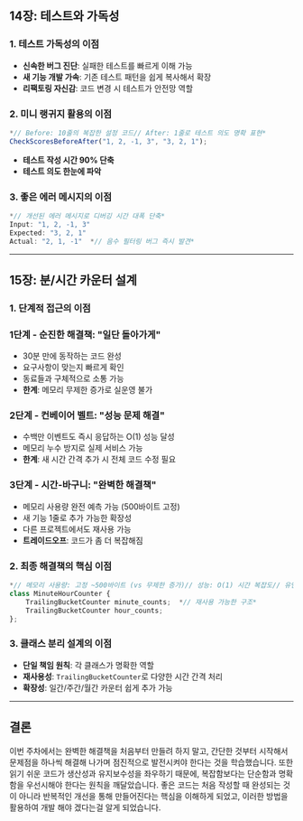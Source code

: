## 14장: 테스트와 가독성


### 1. 테스트 가독성의 이점

- **신속한 버그 진단**: 실패한 테스트를 빠르게 이해 가능
- **새 기능 개발 가속**: 기존 테스트 패턴을 쉽게 복사해서 확장
- **리팩토링 자신감**: 코드 변경 시 테스트가 안전망 역할

### 2. 미니 랭귀지 활용의 이점

```jsx
*// Before: 10줄의 복잡한 설정 코드// After: 1줄로 테스트 의도 명확 표현*
CheckScoresBeforeAfter("1, 2, -1, 3", "3, 2, 1");
```

- **테스트 작성 시간 90% 단축**
- **테스트 의도 한눈에 파악**

### 3. 좋은 에러 메시지의 이점

```jsx
*// 개선된 에러 메시지로 디버깅 시간 대폭 단축*
Input: "1, 2, -1, 3"
Expected: "3, 2, 1"
Actual: "2, 1, -1"  *// 음수 필터링 버그 즉시 발견*
```

---

## 15장: 분/시간 카운터 설계


### 1. 단계적 접근의 이점

### **1단계 - 순진한 해결책: "일단 돌아가게"**

- 30분 만에 동작하는 코드 완성
- 요구사항이 맞는지 빠르게 확인
- 동료들과 구체적으로 소통 가능
- **한계**: 메모리 무제한 증가로 실운영 불가

### **2단계 - 컨베이어 벨트: "성능 문제 해결"**

- 수백만 이벤트도 즉시 응답하는 O(1) 성능 달성
- 메모리 누수 방지로 실제 서비스 가능
- **한계**: 새 시간 간격 추가 시 전체 코드 수정 필요

### **3단계 - 시간-바구니: "완벽한 해결책"**

- 메모리 사용량 완전 예측 가능 (500바이트 고정)
- 새 기능 1줄로 추가 가능한 확장성
- 다른 프로젝트에서도 재사용 가능
- **트레이드오프**: 코드가 좀 더 복잡해짐

### 2. 최종 해결책의 핵심 이점

```jsx
*// 메모리 사용량: 고정 ~500바이트 (vs 무제한 증가)// 성능: O(1) 시간 복잡도// 유연성: 다양한 시간 간격 쉽게 지원*
class MinuteHourCounter {
    TrailingBucketCounter minute_counts;  *// 재사용 가능한 구조*
    TrailingBucketCounter hour_counts;
};
```

### 3. 클래스 분리 설계의 이점

- **단일 책임 원칙**: 각 클래스가 명확한 역할
- **재사용성**: `TrailingBucketCounter`로 다양한 시간 간격 처리
- **확장성**: 일간/주간/월간 카운터 쉽게 추가 가능

---

## 결론

이번 주차에서는 완벽한 해결책을 처음부터 만들려 하지 말고, 간단한 것부터 시작해서 문제점을 하나씩 해결해 나가며 점진적으로 발전시켜야 한다는 것을 학습했습니다. 또한 읽기 쉬운 코드가 생산성과 유지보수성을 좌우하기 때문에, 복잡함보다는 단순함과 명확함을 우선시해야 한다는 원칙을 깨달았습니다. 좋은 코드는 처음 작성할 때 완성되는 것이 아니라 반복적인 개선을 통해 만들어진다는 핵심을 이해하게 되었고, 이러한 방법을 활용하여 개발 해야 겠다는걸 알게 되었습니다.
